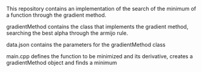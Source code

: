 This repository contains an implementation of the search of the minimum of a function through the gradient method.

gradientMethod contains the class that implements the gradient method, searching the best alpha through the armijo rule.

data.json contains the parameters for the gradientMethod class

main.cpp defines the function to be minimized and its derivative, creates a gradientMethod object and finds a minimum

